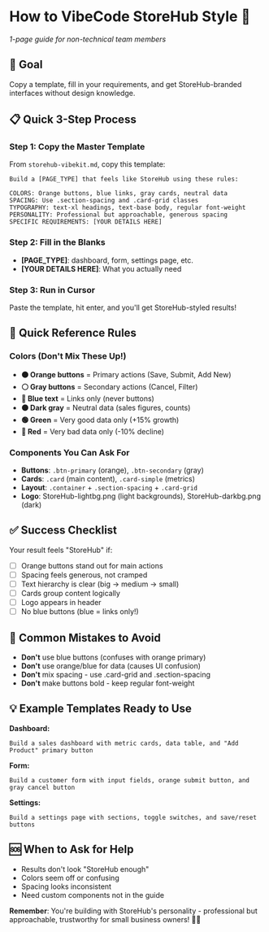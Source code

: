 # How to VibeCode StoreHub Style 🚀
*1-page guide for non-technical team members*

## 🎯 Goal
Copy a template, fill in your requirements, and get StoreHub-branded interfaces without design knowledge.

## 📋 Quick 3-Step Process

### Step 1: Copy the Master Template
From `storehub-vibekit.md`, copy this template:

```
Build a [PAGE_TYPE] that feels like StoreHub using these rules:

COLORS: Orange buttons, blue links, gray cards, neutral data
SPACING: Use .section-spacing and .card-grid classes
TYPOGRAPHY: text-xl headings, text-base body, regular font-weight
PERSONALITY: Professional but approachable, generous spacing
SPECIFIC REQUIREMENTS: [YOUR DETAILS HERE]
```

### Step 2: Fill in the Blanks
- **[PAGE_TYPE]**: dashboard, form, settings page, etc.
- **[YOUR DETAILS HERE]**: What you actually need

### Step 3: Run in Cursor
Paste the template, hit enter, and you'll get StoreHub-styled results!

## 🎨 Quick Reference Rules

### Colors (Don't Mix These Up!)
- **🟠 Orange buttons** = Primary actions (Save, Submit, Add New)
- **⚪ Gray buttons** = Secondary actions (Cancel, Filter)  
- **🔵 Blue text** = Links only (never buttons)
- **⚫ Dark gray** = Neutral data (sales figures, counts)
- **🟢 Green** = Very good data only (+15% growth)
- **🔴 Red** = Very bad data only (-10% decline)

### Components You Can Ask For
- **Buttons**: `.btn-primary` (orange), `.btn-secondary` (gray)
- **Cards**: `.card` (main content), `.card-simple` (metrics)
- **Layout**: `.container` + `.section-spacing` + `.card-grid`
- **Logo**: StoreHub-lightbg.png (light backgrounds), StoreHub-darkbg.png (dark)

## ✅ Success Checklist
Your result feels "StoreHub" if:
- [ ] Orange buttons stand out for main actions
- [ ] Spacing feels generous, not cramped
- [ ] Text hierarchy is clear (big → medium → small)
- [ ] Cards group content logically
- [ ] Logo appears in header
- [ ] No blue buttons (blue = links only!)

## 🚨 Common Mistakes to Avoid
- **Don't** use blue buttons (confuses with orange primary)
- **Don't** use orange/blue for data (causes UI confusion)
- **Don't** mix spacing - use .card-grid and .section-spacing
- **Don't** make buttons bold - keep regular font-weight

## 💡 Example Templates Ready to Use

**Dashboard:**
```
Build a sales dashboard with metric cards, data table, and "Add Product" primary button
```

**Form:**
```
Build a customer form with input fields, orange submit button, and gray cancel button
```

**Settings:**
```
Build a settings page with sections, toggle switches, and save/reset buttons
```

## 🆘 When to Ask for Help
- Results don't look "StoreHub enough"
- Colors seem off or confusing
- Spacing looks inconsistent
- Need custom components not in the guide

**Remember**: You're building with StoreHub's personality - professional but approachable, trustworthy for small business owners! 🎨✨ 